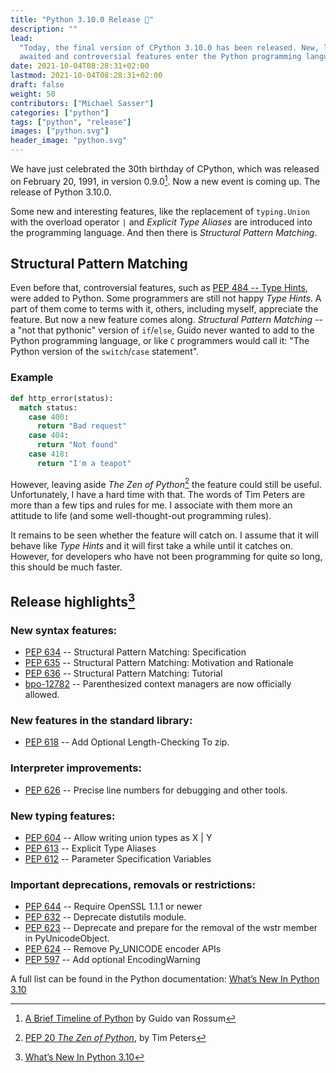 ```yaml
---
title: "Python 3.10.0 Release 🐍"
description: ""
lead:
  "Today, the final version of CPython 3.10.0 has been released. New, long
  awaited and controversial features enter the Python programming language."
date: 2021-10-04T08:28:31+02:00
lastmod: 2021-10-04T08:28:31+02:00
draft: false
weight: 50
contributors: ["Michael Sasser"]
categories: ["python"]
tags: ["python", "release"]
images: ["python.svg"]
header_image: "python.svg"
---
```


We have just celebrated the 30th birthday of CPython, which was released on
February 20, 1991, in version 0.9.0[^first-release]. Now a new event is coming
up. The release of Python 3.10.0.

Some new and interesting features, like the replacement of `typing.Union` with
the overload operator `|` and _Explicit Type Aliases_ are introduced into the
programming language. And then there is _Structural Pattern Matching_.

## Structural Pattern Matching

Even before that, controversial features, such as
[PEP 484 -- Type Hints](https://www.python.org/dev/peps/pep-0484/), were added
to Python. Some programmers are still not happy _Type Hints_. A part of them
come to terms with it, others, including myself, appreciate the feature. But
now a new feature comes along. _Structural Pattern Matching_ -- a "not that
pythonic" version of `if`/`else`, Guido never wanted to add to the Python
programming language, or like `C` programmers would call it: "The Python
version of the `switch`/`case` statement".

### Example

```python
def http_error(status):
  match status:
    case 400:
      return "Bad request"
    case 404:
      return "Not found"
    case 418:
      return "I'm a teapot"
```

However, leaving aside _The Zen of Python_[^zen-of-python] the feature could
still be useful. Unfortunately, I have a hard time with that. The words of Tim
Peters are more than a few tips and rules for me. I associate with them more an
attitude to life (and some well-thought-out programming rules).

It remains to be seen whether the feature will catch on. I assume that it will
behave like _Type Hints_ and it will first take a while until it catches on.
However, for developers who have not been programming for quite so long, this
should be much faster.

## Release highlights[^release-highlights]

### New syntax features:

- [PEP 634](https://www.python.org/dev/peps/pep-0634/) -- Structural Pattern
  Matching: Specification
- [PEP 635](https://www.python.org/dev/peps/pep-0635/) -- Structural Pattern
  Matching: Motivation and Rationale
- [PEP 636](https://www.python.org/dev/peps/pep-0636/) -- Structural Pattern
  Matching: Tutorial
- [bpo-12782](https://bugs.python.org/issue12782) -- Parenthesized context
  managers are now officially allowed.

### New features in the standard library:

- [PEP 618](https://www.python.org/dev/peps/pep-0618/) -- Add Optional
  Length-Checking To zip.

### Interpreter improvements:

- [PEP 626](https://www.python.org/dev/peps/pep-0626/) -- Precise line numbers
  for debugging and other tools.

### New typing features:

- [PEP 604](https://www.python.org/dev/peps/pep-0604/) -- Allow writing union
  types as X | Y
- [PEP 613](https://www.python.org/dev/peps/pep-0613/) -- Explicit Type Aliases
- [PEP 612](https://www.python.org/dev/peps/pep-0612/) -- Parameter
  Specification Variables

### Important deprecations, removals or restrictions:

- [PEP 644](https://www.python.org/dev/peps/pep-0644/) -- Require OpenSSL 1.1.1
  or newer
- [PEP 632](https://www.python.org/dev/peps/pep-0632/) -- Deprecate distutils
  module.
- [PEP 623](https://www.python.org/dev/peps/pep-0623/) -- Deprecate and prepare
  for the removal of the wstr member in PyUnicodeObject.
- [PEP 624](https://www.python.org/dev/peps/pep-0624/) -- Remove Py_UNICODE
  encoder APIs
- [PEP 597](https://www.python.org/dev/peps/pep-0597/) -- Add optional
  EncodingWarning

A full list can be found in the Python documentation:
[What’s New In Python 3.10](https://docs.python.org/3/whatsnew/3.10.html)

[^first-release]:
    [A Brief Timeline of Python](https://python-history.blogspot.com/2009/01/brief-timeline-of-python.html)
    by Guido van Rossum

[^zen-of-python]:
    [PEP 20 _The Zen of Python_](https://www.python.org/dev/peps/pep-0020/), by
    Tim Peters

[^release-highlights]:
    [What’s New In Python 3.10](https://docs.python.org/3/whatsnew/3.10.html)
